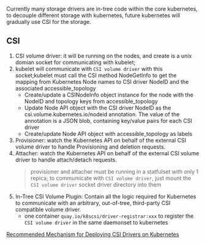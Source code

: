 Currently many storage drivers are in-tree code within the core kubernetes, to decouple different storage with kubernetes, future kubernetes will gradually use CSI for the storage.

## CSI 
1. CSI volume driver: it will be running on the nodes, and create is a unix domian socket for communicating with kubelet;
2. kubelet will communicate with `CSI volume driver` with this socket;kubelet must call the CSI method NodeGetInfo to get the mapping from Kubernetes Node names to CSI driver NodeID and the associated accessible_topology
    - Create/update a CSINodeInfo object instance for the node with the NodeID and topology keys from accessible_topology
    - Update Node API object with the CSI driver NodeID as the csi.volume.kubernetes.io/nodeid annotation. The value of the annotation is a JSON blob, containing key/value pairs for each CSI driver
    - Create/update Node API object with accessible_topology as labels
3. Provisioner:  watch the Kubernetes API on behalf of the external CSI volume driver to handle Provisioning and deletion requests. 
4. Attacher: watch the Kubernetes API on behalf of the external CSI volume driver to handle attach/detach requests.
    > provisioner and attacher must be running in a statfulset with only 1 repica; to commumicate with `CSI volume driver`, just mount the `CSI volume driver` socket driver directory into them
5. In-Tree CSI Volume Plugin: Contain all the logic required for Kubernetes to communicate with an arbitrary, out-of-tree, third-party CSI compatible volume driver.
    - one container `quay.io/k8scsi/driver-registrar:xxx` to register the `CSI volume driver` in the same daemonset to kubernetes
    
[Recommended Mechanism for Deploying CSI Drivers on Kubernetes](https://github.com/kubernetes/community/blob/master/contributors/design-proposals/storage/container-storage-interface.md#recommended-mechanism-for-deploying-csi-drivers-on-kubernetes)


